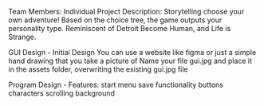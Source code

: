 Team Members: Individual 
Project Description: Storytelling choose your own adventure! Based on the choice tree, the game outputs your personality type. Reminiscent of Detroit Become Human, and Life is Strange. 

GUI Design - Initial Design
You can use a website like figma or just a simple hand drawing that you take a picture of
Name your file gui.jpg and place it in the assets folder, overwriting the existing gui.jpg file

Program Design - Features:
start menu
save functionality 
buttons 
characters 
scrolling background
